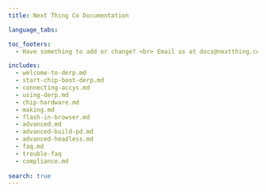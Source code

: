 ```yaml
---
title: Next Thing Co Documentation

language_tabs:

toc_footers:
  - Have something to add or change? <br> Email us at docs@nextthing.co.

includes:
  - welcome-to-derp.md
  - start-chip-boot-derp.md
  - connecting-accys.md
  - using-derp.md
  - chip-hardware.md
  - making.md
  - flash-in-browser.md
  - advanced.md
  - advanced-build-pd.md
  - advanced-headless.md
  - faq.md
  - trouble-faq
  - compliance.md
  
search: true
---
```



